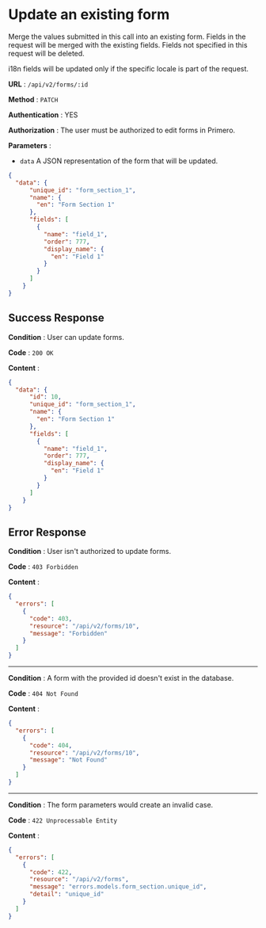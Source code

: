 <!-- Copyright (c) 2014 - 2023 UNICEF. All rights reserved. -->

# Update an existing form

Merge the values submitted in this call into an existing form. Fields in the request will be merged with the existing fields. Fields not specified in this request will be deleted.

i18n fields will be updated only if the specific locale is part of the request.


**URL** : `/api/v2/forms/:id`

**Method** : `PATCH`

**Authentication** : YES

**Authorization** : The user must be authorized to edit forms in Primero.

**Parameters** :

* `data` A JSON representation of the form that will be updated.
```json
{
  "data": {
      "unique_id": "form_section_1",
      "name": {
        "en": "Form Section 1"
      },
      "fields": [
        {
          "name": "field_1",
          "order": 777,
          "display_name": {
            "en": "Field 1"
          }
        }
      ]
    }
}
```

## Success Response

**Condition** : User can update forms.

**Code** : `200 OK`

**Content** :

```json
{
  "data": {
      "id": 10,
      "unique_id": "form_section_1",
      "name": {
        "en": "Form Section 1"
      },
      "fields": [
        {
          "name": "field_1",
          "order": 777,
          "display_name": {
            "en": "Field 1"
          }
        }
      ]
    }
}
```

## Error Response

**Condition** : User isn't authorized to update forms.

**Code** : `403 Forbidden`

**Content** :

```json
{
  "errors": [
    {
      "code": 403,
      "resource": "/api/v2/forms/10",
      "message": "Forbidden"
    }
  ]
}
```

---

**Condition** : A form with the provided id doesn't exist in the database.

**Code** : `404 Not Found`

**Content** :

```json
{
  "errors": [
    {
      "code": 404,
      "resource": "/api/v2/forms/10",
      "message": "Not Found"
    }
  ]
}
```

---

**Condition** : The form parameters would create an invalid case.

**Code** : `422 Unprocessable Entity`

**Content** :

```json
{
  "errors": [
    {
      "code": 422,
      "resource": "/api/v2/forms",
      "message": "errors.models.form_section.unique_id",
      "detail": "unique_id"
    }
  ]
}
```

